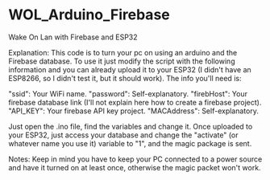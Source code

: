 # WOL_Arduino_Firebase
Wake On Lan with Firebase and ESP32

Explanation:
This code is to turn your pc on using an arduino and the Firebase database.
To use it just modify the script with the following information and you can already upload it to your ESP32 (I didn't have an ESP8266, so I didn't test it, but it should work).
The info you'll need is:

"ssid": Your WiFi name.
"password": Self-explanatory.
"firebHost": Your firebase database link (I'll not explain here how to create a firebase project).
"API_KEY": Your firebase API key project.
"MACAddress": Self-explanatory.

Just open the .ino file, find the variables and change it.
Once uploaded to your ESP32, just access your database and change the "activate" (or whatever name you use it) variable to "1", and the magic package is sent.

Notes:
Keep in mind you have to keep your PC connected to a power source and have it turned on at least once, otherwise the magic packet won't work.
